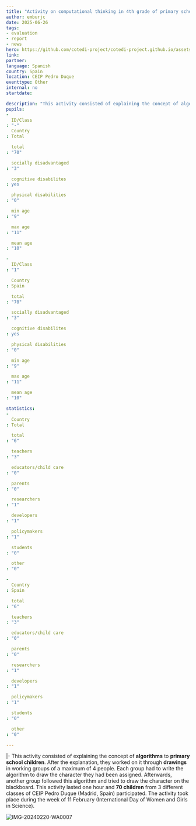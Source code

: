 ```yaml
---
title: "Activity on computational thinking in 4th grade of primary school"
author: emburjc
date: 2025-06-26
tags: 
- evaluation
- report
- news
hero: https://github.com/cotedi-project/cotedi-project.github.io/assets/85990345/91c4d129-dc3c-4c17-9af0-848b6550a521
link: 
partner: 
language: Spanish
country: Spain
location: CEIP Pedro Duque
eventtype: Other
internal: no
startdate: 

description: "This activity consisted of explaining the concept of algorithms to primary school children. After the explanation, they worked on it through drawings in working groups of a maximum of 4 people."
pupils: 
- 
  ID/Class
: "-"
  Country
: Total

  total
: "70"

  socially disadvantaged
: "3"

  cognitive disabilites
: yes

  physical disabilities
: "0"

  min age
: "9"

  max age
: "11"

  mean age
: "10"

- 
  ID/Class
: "1"

  Country
: Spain

  total
: "70"

  socially disadvantaged
: "3"

  cognitive disabilites
: yes

  physical disabilities
: "0"

  min age
: "9"

  max age
: "11"

  mean age
: "10"

statistics: 
- 
  Country
: Total

  total
: "6"

  teachers
: "3"

  educators/child care
: "0"

  parents
: "0"

  researchers
: "1"

  developers
: "1"

  policymakers
: "1"

  students
: "0"

  other
: "0"

- 
  Country
: Spain

  total
: "6"

  teachers
: "3"

  educators/child care
: "0"

  parents
: "0"

  researchers
: "1"

  developers
: "1"

  policymakers
: "1"

  students
: "0"

  other
: "0"

---
```


|-
This activity consisted of explaining the concept of **algorithms** to **primary school children**. After the explanation, they worked on it through **drawings** in working groups of a maximum of 4 people. Each group had to write the algorithm to draw the character they had been assigned. Afterwards, another group followed this algorithm and tried to draw the character on the blackboard.
This activity lasted one hour and **70 children** from 3 different classes of CEIP Pedro Duque (Madrid, Spain) participated. 
The activity took place during the week of 11 February (International Day of Women and Girls in Science).

![IMG-20240220-WA0007](https://github.com/cotedi-project/cotedi-project.github.io/assets/85990345/b0808cf2-990d-41de-982f-5d5e5ad7d4d5)


